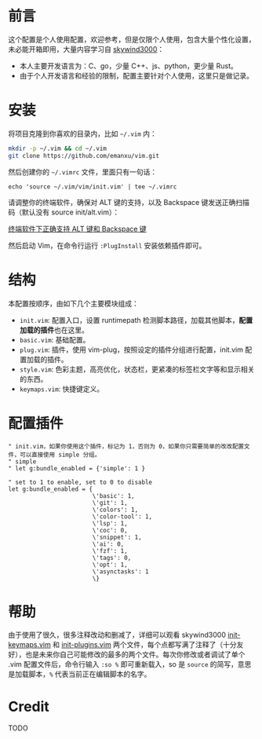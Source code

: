# 前言

这个配置是个人使用配置，欢迎参考，但是仅限个人使用，包含大量个性化设置，未必能开箱即用，大量内容学习自 [skywind3000](https://github.com/skywind3000/vim-init)：

- 本人主要开发语言为：C、go，少量 C++、js、python，更少量 Rust。
- 由于个人开发语言和经验的限制，配置主要针对个人使用，这里只是做记录。

# 安装

将项目克隆到你喜欢的目录内，比如 `~/.vim` 内：

```bash
mkdir -p ~/.vim && cd ~/.vim
git clone https://github.com/emanxu/vim.git
```

然后创建你的 `~/.vimrc` 文件，里面只有一句话：

```VimL
echo 'source ~/.vim/vim/init.vim' | tee ~/.vimrc
```

请调整你的终端软件，确保对 ALT 键的支持，以及 Backspace 键发送正确扫描码（默认没有 source init/alt.vim）：

[终端软件下正确支持 ALT 键和 Backspace 键](https://github.com/skywind3000/vim-init/wiki/Setup-terminals-to-support-ALT-and-Backspace-correctly)

然后启动 Vim，在命令行运行 `:PlugInstall` 安装依赖插件即可。

# 结构

本配置按顺序，由如下几个主要模块组成：

- `init.vim`: 配置入口，设置 runtimepath 检测脚本路径，加载其他脚本，**配置加载的插件**也在这里。
- `basic.vim`: 基础配置。
- `plug.vim`: 插件，使用 vim-plug，按照设定的插件分组进行配置，init.vim 配置加载的插件。
- `style.vim`: 色彩主题，高亮优化，状态栏，更紧凑的标签栏文字等和显示相关的东西。
- `keymaps.vim`: 快捷键定义。

# 配置插件

```vim
" init.vim，如果你使用这个插件，标记为 1，否则为 0，如果你只需要简单的改改配置文件，可以直接使用 simple 分组。
" simple
" let g:bundle_enabled = {'simple': 1 }

" set to 1 to enable, set to 0 to disable
let g:bundle_enabled = {
                        \'basic': 1,
                        \'git': 1,
                        \'colors': 1,
                        \'color-tool': 1,
                        \'lsp': 1,
                        \'coc': 0,
                        \'snippet': 1,
                        \'ai': 0,
                        \'fzf': 1,
                        \'tags': 0,
                        \'opt': 1,
                        \'asynctasks': 1
                        \}
```

# 帮助

由于使用了很久，很多注释改动和删减了，详细可以观看 skywind3000 [init-keymaps.vim](https://github.com/skywind3000/vim-init/blob/master/init/init-keymaps.vim) 和 [init-plugins.vim](https://github.com/skywind3000/vim-init/blob/master/init/init-plugins.vim) 两个文件，每个点都写满了注释了（十分友好），也是未来你自己可能修改的最多的两个文件。每次你修改或者调试了单个 .vim 配置文件后，命令行输入 `:so %` 即可重新载入，so 是 `source` 的简写，意思是加载脚本，`%` 代表当前正在编辑脚本的名字。

# Credit

TODO
